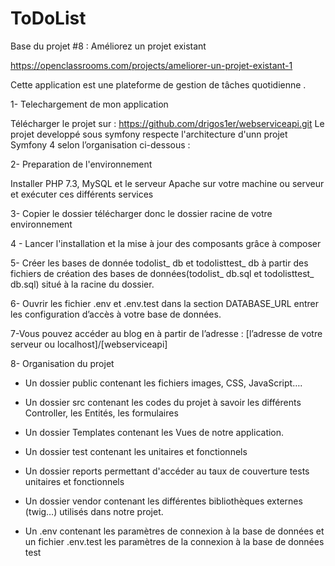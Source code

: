ToDoList
========

Base du projet #8 : Améliorez un projet existant

https://openclassrooms.com/projects/ameliorer-un-projet-existant-1


Cette application est une plateforme de gestion de tâches quotidienne .

1- Telechargement de mon application

Télécharger le projet sur : https://github.com/drigos1er/webserviceapi.git Le projet developpé sous symfony respecte l'architecture d'unn projet Symfony 4 selon l’organisation ci-dessous :

2- Preparation de l'environnement

Installer PHP 7.3, MySQL et le serveur Apache sur votre machine ou serveur et exécuter ces différents services

3- Copier le dossier télécharger donc le dossier racine de votre environnement

4 -  Lancer l'installation et la mise à jour des composants grâce à composer

5- Créer les bases de donnée todolist_ db et todolisttest_ db à partir des fichiers de création des bases de données(todolist_ db.sql et todolisttest_ db.sql) situé à la racine du dossier.

6- Ouvrir les fichier .env et .env.test dans la section DATABASE_URL entrer les configuration d’accès à votre base de données.

7-Vous pouvez accéder au blog en à partir de l’adresse : [l’adresse de votre serveur ou localhost]/[webserviceapi]

8- Organisation du projet

- Un dossier public contenant les fichiers images, CSS, JavaScript….

- Un dossier src contenant les codes du projet à savoir les différents Controller, les Entités, les formulaires

- Un dossier Templates contenant les Vues de notre application.

- Un dossier test contenant les unitaires et fonctionnels

- Un dossier reports permettant d'accéder au taux de couverture tests unitaires et fonctionnels

- Un dossier vendor contenant les différentes bibliothèques externes (twig…) utilisés dans notre projet.

- Un .env contenant les paramètres de connexion à la base de données et un fichier .env.test les paramètres de la connexion à la base de données test



